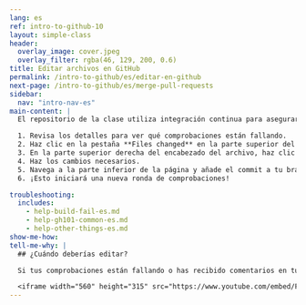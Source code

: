 ```yaml
---
lang: es
ref: intro-to-github-10
layout: simple-class
header:
  overlay_image: cover.jpeg
  overlay_filter: rgba(46, 129, 200, 0.6)
title: Editar archivos en GitHub
permalink: /intro-to-github/es/editar-en-github
next-page: /intro-to-github/es/merge-pull-requests
sidebar:
  nav: "intro-nav-es"
main-content: |
  El repositorio de la clase utiliza integración continua para asegurar que el archivo que has creado cumple todos los requerimientos. Si algo está mal, verás un mensaje que dice **Checks have failed**. Aquí tienes lo que deberías hacer:

  1. Revisa los detalles para ver qué comprobaciones están fallando.
  2. Haz clic en la pestaña **Files changed** en la parte superior del Pull Request.
  3. En la parte superior derecha del encabezado del archivo, haz clic en el icono del lápiz para abrir el editor web.
  4. Haz los cambios necesarios.
  5. Navega a la parte inferior de la página y añade el commit a tu branch.
  6. ¡Esto iniciará una nueva ronda de comprobaciones!

troubleshooting:
  includes:
    - help-build-fail-es.md
    - help-gh101-common-es.md
    - help-other-things-es.md
show-me-how:
tell-me-why: |
  ## ¿Cuándo deberías editar?

  Si tus comprobaciones están fallando o has recibido comentarios en tu pull request, puede que necesites hacer algunos pequeños cambios. Este video te mostrará cómo:

  <iframe width="560" height="315" src="https://www.youtube.com/embed/F0IvcyTwDt4" frameborder="0" allowfullscreen></iframe>
---
```

